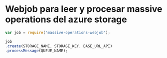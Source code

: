 # Webjob para leer y procesar massive operations del azure storage

```javascript
var job = require('massive-operations-webjob');

job
.create(STORAGE_NAME, STORAGE_KEY, BASE_URL_API)
.processMessage(QUEUE_NAME);
```
